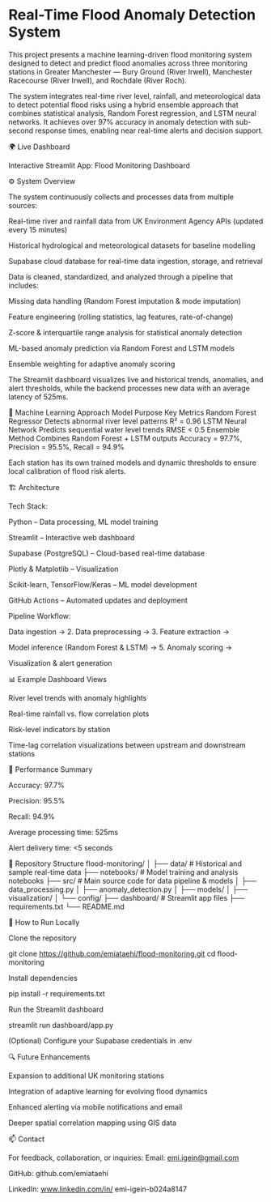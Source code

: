 # Real-Time Flood Anomaly Detection System

This project presents a machine learning-driven flood monitoring system designed to detect and predict flood anomalies across three monitoring stations in Greater Manchester — Bury Ground (River Irwell), Manchester Racecourse (River Irwell), and Rochdale (River Roch).

The system integrates real-time river level, rainfall, and meteorological data to detect potential flood risks using a hybrid ensemble approach that combines statistical analysis, Random Forest regression, and LSTM neural networks. It achieves over 97% accuracy in anomaly detection with sub-second response times, enabling near real-time alerts and decision support.

🌍 Live Dashboard

Interactive Streamlit App: Flood Monitoring Dashboard

⚙️ System Overview

The system continuously collects and processes data from multiple sources:

Real-time river and rainfall data from UK Environment Agency APIs (updated every 15 minutes)

Historical hydrological and meteorological datasets for baseline modelling

Supabase cloud database for real-time data ingestion, storage, and retrieval

Data is cleaned, standardized, and analyzed through a pipeline that includes:

Missing data handling (Random Forest imputation & mode imputation)

Feature engineering (rolling statistics, lag features, rate-of-change)

Z-score & interquartile range analysis for statistical anomaly detection

ML-based anomaly prediction via Random Forest and LSTM models

Ensemble weighting for adaptive anomaly scoring

The Streamlit dashboard visualizes live and historical trends, anomalies, and alert thresholds, while the backend processes new data with an average latency of 525ms.

🧠 Machine Learning Approach
Model	Purpose	Key Metrics
Random Forest Regressor	Detects abnormal river level patterns	R² = 0.96
LSTM Neural Network	Predicts sequential water level trends	RMSE < 0.5
Ensemble Method	Combines Random Forest + LSTM outputs	Accuracy = 97.7%, Precision = 95.5%, Recall = 94.9%

Each station has its own trained models and dynamic thresholds to ensure local calibration of flood risk alerts.

🏗️ Architecture

Tech Stack:

Python – Data processing, ML model training

Streamlit – Interactive web dashboard

Supabase (PostgreSQL) – Cloud-based real-time database

Plotly & Matplotlib – Visualization

Scikit-learn, TensorFlow/Keras – ML model development

GitHub Actions – Automated updates and deployment

Pipeline Workflow:

Data ingestion → 2. Data preprocessing → 3. Feature extraction →

Model inference (Random Forest & LSTM) → 5. Anomaly scoring →

Visualization & alert generation

📊 Example Dashboard Views

River level trends with anomaly highlights

Real-time rainfall vs. flow correlation plots

Risk-level indicators by station

Time-lag correlation visualizations between upstream and downstream stations


🚀 Performance Summary

Accuracy: 97.7%

Precision: 95.5%

Recall: 94.9%

Average processing time: 525ms

Alert delivery time: <5 seconds

📂 Repository Structure
flood-monitoring/
│
├── data/                     # Historical and sample real-time data
├── notebooks/                # Model training and analysis notebooks
├── src/                      # Main source code for data pipeline & models
│   ├── data_processing.py
│   ├── anomaly_detection.py
│   ├── models/
│   ├── visualization/
│   └── config/
├── dashboard/                # Streamlit app files
├── requirements.txt
└── README.md

🔧 How to Run Locally

Clone the repository

git clone https://github.com/emiataehi/flood-monitoring.git
cd flood-monitoring


Install dependencies

pip install -r requirements.txt


Run the Streamlit dashboard

streamlit run dashboard/app.py


(Optional) Configure your Supabase credentials in .env

🔍 Future Enhancements

Expansion to additional UK monitoring stations

Integration of adaptive learning for evolving flood dynamics

Enhanced alerting via mobile notifications and email

Deeper spatial correlation mapping using GIS data

📫 Contact

For feedback, collaboration, or inquiries:
Email: emi.igein@gmail.com

GitHub: github.com/emiataehi

LinkedIn: www.linkedin.com/in/
emi-igein-b024a8147



